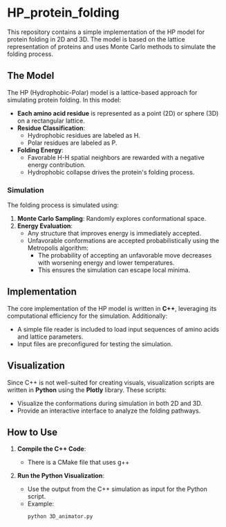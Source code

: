 # HP_protein_folding

This repository contains a simple implementation of the HP model for protein folding in 2D and 3D. The model is based on the lattice representation of proteins and uses Monte Carlo methods to simulate the folding process.

## The Model

The HP (Hydrophobic-Polar) model is a lattice-based approach for simulating protein folding. In this model:
- **Each amino acid residue** is represented as a point (2D) or sphere (3D) on a rectangular lattice.
- **Residue Classification**: 
  - Hydrophobic residues are labeled as H.
  - Polar residues are labeled as P.
- **Folding Energy**:
  - Favorable H-H spatial neighbors are rewarded with a negative energy contribution.
  - Hydrophobic collapse drives the protein's folding process.

### Simulation
The folding process is simulated using:
1. **Monte Carlo Sampling**: Randomly explores conformational space.
2. **Energy Evaluation**:
   - Any structure that improves energy is immediately accepted.
   - Unfavorable conformations are accepted probabilistically using the Metropolis algorithm:
     - The probability of accepting an unfavorable move decreases with worsening energy and lower temperatures.
     - This ensures the simulation can escape local minima.

## Implementation
The core implementation of the HP model is written in **C++**, leveraging its computational efficiency for the simulation. Additionally:
- A simple file reader is included to load input sequences of amino acids and lattice parameters.
- Input files are preconfigured for testing the simulation.

## Visualization
Since C++ is not well-suited for creating visuals, visualization scripts are written in **Python** using the **Plotly** library. These scripts:
- Visualize the conformations during simulation in both 2D and 3D.
- Provide an interactive interface to analyze the folding pathways.

## How to Use
1. **Compile the C++ Code**:
   - There is a CMake file that uses g++

2. **Run the Python Visualization**:
   - Use the output from the C++ simulation as input for the Python script.
   - Example:
     ```bash
     python 3D_animator.py 
     ```
